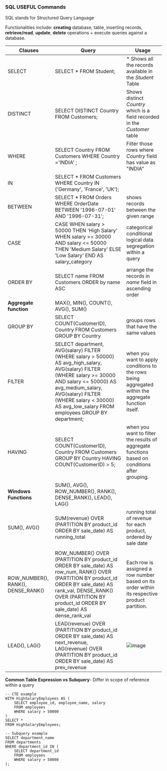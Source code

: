 ### SQL USEFUL Commands
SQL stands for Structured Query Language

Functionalities include: **creating** database, table, inserting records, **retrieve/read**, **update**, **delete** operations +  execute queries against a database.


Clauses    |  Query  | Usage
-------------|---------------------|---------------------|
| SELECT  | SELECT * FROM Student;  | * Shows all the records available in the _Student_ Table  |
| DISTINCT  |  SELECT DISTINCT Country FROM Customers; | Shows distinct _Country_ which is a field recorded in the _Customer_ table  |
| WHERE  | SELECT Country FROM Customers WHERE Country ='INDIA' ; | Filter those rows where _Country_ field has value as "INDIA" |
| IN  | SELECT * FROM Customers WHERE Country IN ('Germany', 'France', 'UK'); |   |
| BETWEEN  | SELECT * FROM Orders WHERE OrderDate BETWEEN '1996-07-01' AND '1996-07-31'; |  shows records between the given range |
| CASE | CASE WHEN salary > 50000 THEN 'High Salary'  WHEN salary >= 30000 AND salary <= 50000 THEN 'Medium Salary'  ELSE 'Low Salary'  END AS salary_category|  categorical  conditional logical data segregation within a query |
| ORDER BY |  SELECT name FROM Customers ORDER by name ASC | arrange the records in _name_ field in ascending order  |
|  **Aggregate function** | MAX(), MIN(), COUNT(), AVG(), SUM()|   |
| GROUP BY | SELECT COUNT(CustomerID), Country FROM Customers GROUP BY Country| groups rows that have the same values |
| FILTER  | SELECT department,    AVG(salary) FILTER (WHERE salary > 50000) AS avg_high_salary,    AVG(salary) FILTER (WHERE salary >= 30000 AND salary <= 50000) AS avg_medium_salary,    AVG(salary) FILTER (WHERE salary < 30000) AS avg_low_salary FROM employees GROUP BY department; | when you want to apply conditions to the rows being aggregated within the aggregate function itself. |
| HAVING  |  SELECT COUNT(CustomerID), Country FROM Customers GROUP BY Country HAVING COUNT(CustomerID) > 5; | when you want to filter the results of aggregate functions based on conditions after grouping. |
| **Windows Functions** |SUM(), AVG(), ROW_NUMBER(), RANK(), DENSE_RANK(), LEAD(), LAG()| |
|  SUM(), AVG()  |  SUM(revenue) OVER (PARTITION BY product_id ORDER BY sale_date) AS running_total  |  running total of revenue for each product, ordered by sale date   |
|   |    |    |
|   ROW_NUMBER(), RANK(), DENSE_RANK()| ROW_NUMBER() OVER (PARTITION BY product_id ORDER BY sale_date) AS row_num, RANK() OVER (PARTITION BY product_id ORDER BY sale_date) AS rank_val,    DENSE_RANK() OVER (PARTITION BY product_id ORDER BY sale_date) AS dense_rank_val   | Each row is assigned a row number based on its order within its respective product partition.   |
|  LEAD(), LAG()    | LEAD(revenue) OVER (PARTITION BY product_id ORDER BY sale_date) AS next_revenue,    LAG(revenue) OVER (PARTITION BY product_id ORDER BY sale_date) AS prev_revenue   |  ![image](https://github.com/dhirajmahato/Cheatsheet/assets/33785298/3d721717-2398-4dc0-a617-c05c2b1ca7d7)  |


**Common Table Expression vs Subquery**- Differ in scope of reference within a query
```
-- CTE example
WITH HighSalaryEmployees AS (
    SELECT employee_id, employee_name, salary
    FROM employees
    WHERE salary > 50000
)
SELECT *
FROM HighSalaryEmployees;

-- Subquery example
SELECT department_name
FROM departments
WHERE department_id IN (
    SELECT department_id
    FROM employees
    WHERE salary > 50000
);
```
